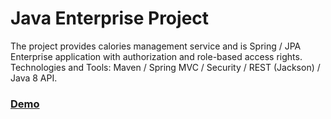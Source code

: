 Java Enterprise Project 
===============================
The project provides calories management service and is Spring / JPA Enterprise application with authorization and role-based access rights.
<br>Technologies and Tools: Maven / Spring MVC / Security / REST (Jackson) / Java 8 API. 


### <a href="http://topjava.herokuapp.com/" target=_blank>Demo</a>


